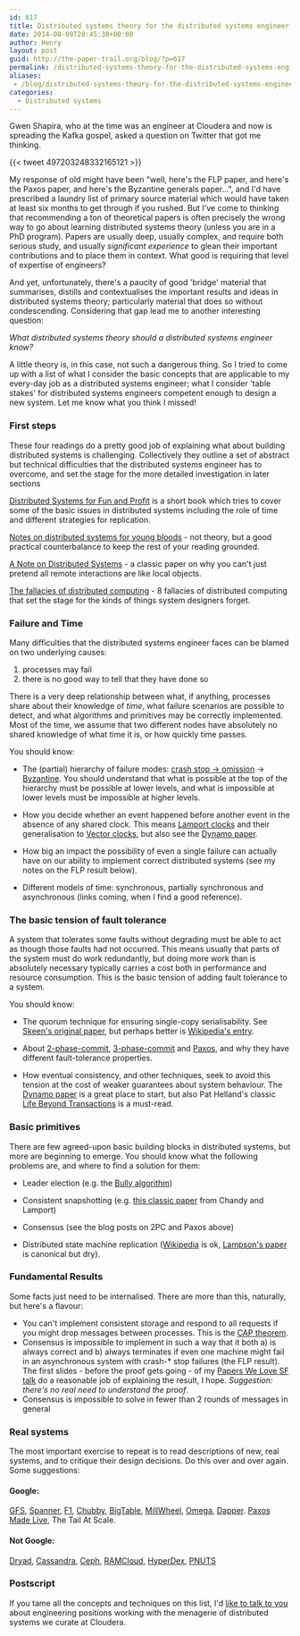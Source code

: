 ```yaml
---
id: 617
title: Distributed systems theory for the distributed systems engineer
date: 2014-08-09T20:45:38+00:00
author: Henry
layout: post
guid: http://the-paper-trail.org/blog/?p=617
permalink: /distributed-systems-theory-for-the-distributed-systems-engineer/
aliases:
 - /blog/distributed-systems-theory-for-the-distributed-systems-engineer/
categories:
  - Distributed systems
---
```

Gwen Shapira, who at the time was an engineer at Cloudera and now is spreading the Kafka gospel, asked a question on Twitter that got me thinking.

{{< tweet 497203248332165121 >}}

My response of old might have been "well, here's the FLP paper, and here's the Paxos paper, and here's the Byzantine generals paper...", and I'd have prescribed a laundry list of primary source material which would have taken at least six months to get through if you rushed. But I've come to thinking that recommending a ton of theoretical papers is often precisely the wrong way to go about learning distributed systems theory (unless you are in a PhD program). Papers are usually deep, usually complex, and require both serious study, and usually _significant experience_ to glean their important contributions and to place them in context. What good is requiring that level of expertise of engineers?

And yet, unfortunately, there's a paucity of good 'bridge' material that summarises, distills and contextualises the important results and ideas in distributed systems theory; particularly material that does so without condescending. Considering that gap lead me to another interesting question:

_What distributed systems theory should a distributed systems engineer know?_

A little theory is, in this case, not such a dangerous thing. So I tried to come up with a list of what I consider the basic concepts that are applicable to my every-day job as a distributed systems engineer; what I consider 'table stakes' for distributed systems engineers competent enough to design a new system. Let me know what you think I missed!

<!--more-->

### First steps

These four readings do a pretty good job of explaining what about building distributed systems is challenging. Collectively they outline a set of abstract but technical difficulties that the distributed systems engineer has to overcome, and set the stage for the more detailed investigation in later sections

[Distributed Systems for Fun and Profit](http://book.mixu.net/distsys/ "Distributed Systems For Fun and Profit") is a short book which tries to cover some of the basic issues in distributed systems including the role of time and different strategies for replication.

[Notes on distributed systems for young bloods](http://www.somethingsimilar.com/2013/01/14/notes-on-distributed-systems-for-young-bloods/) - not theory, but a good practical counterbalance to keep the rest of your reading grounded.

[A Note on Distributed Systems](http://citeseerx.ist.psu.edu/viewdoc/summary?doi=10.1.1.41.7628) - a classic paper on why you can't just pretend all remote interactions are like local objects.

[The fallacies of distributed computing](http://en.wikipedia.org/wiki/Fallacies_of_Distributed_Computing) - 8 fallacies of distributed computing that set the stage for the kinds of things system designers forget.

### Failure and Time

Many difficulties that the distributed systems engineer faces can be blamed on two underlying causes:

  1. processes may fail
  2. there is no good way to tell that they have done so

There is a very deep relationship between what, if anything, processes share about their knowledge of _time_, what failure scenarios are possible to detect, and what algorithms and primitives may be correctly implemented. Most of the time, we assume that two different nodes have absolutely no shared knowledge of what time it is, or how quickly time passes.

You should know:

* The (partial) hierarchy of failure modes: [crash stop -> omission](http://www.cse.psu.edu/~gcao/teach/513-00/c7.pdf) -> [Byzantine](http://en.wikipedia.org/wiki/Byzantine_fault_tolerance). You should understand that what is possible at the top of the hierarchy must be possible at lower levels, and what is impossible at lower levels must be impossible at higher levels.

* How you decide whether an event happened before another event in the absence of any shared clock. This means [Lamport clocks](http://www.stanford.edu/class/cs240/readings/lamport.pdf) and their generalisation to [Vector clocks](http://en.wikipedia.org/wiki/Vector_clock), but also see the [Dynamo paper](http://www.allthingsdistributed.com/files/amazon-dynamo-sosp2007.pdf).

* How big an impact the possibility of even a single failure can actually have on our ability to implement correct distributed systems (see my notes on the FLP result below).

* Different models of time: synchronous, partially synchronous and asynchronous (links coming, when I find a good reference).

### The basic tension of fault tolerance

A system that tolerates some faults without degrading must be able to act as though those faults had not occurred. This means usually that parts of the system must do work redundantly, but doing more work than is absolutely necessary typically carries a cost both in performance and resource consumption. This is the basic tension of adding fault tolerance to a system.

You should know:

* The quorum technique for ensuring single-copy serialisability. See [Skeen's original paper](https://ecommons.library.cornell.edu/bitstream/1813/6323/1/82-483.pdf), but perhaps better is [Wikipedia's entry](http://en.wikipedia.org/wiki/Quorum_(distributed_computing)).

* About [2-phase-commit](http://the-paper-trail.org/blog/consensus-protocols-two-phase-commit/), [3-phase-commit](http://the-paper-trail.org/blog/consensus-protocols-three-phase-commit/) and [Paxos](http://the-paper-trail.org/blog/consensus-protocols-paxos/), and why they have different fault-tolerance properties.

* How eventual consistency, and other techniques, seek to avoid this tension at the cost of weaker guarantees about system behaviour. The [Dynamo paper](http://www.allthingsdistributed.com/files/amazon-dynamo-sosp2007.pdf) is a great place to start, but also Pat Helland's classic [Life Beyond Transactions](http://www.ics.uci.edu/~cs223/papers/cidr07p15.pdf) is a must-read.

### Basic primitives

There are few agreed-upon basic building blocks in distributed systems, but more are beginning to emerge. You should know what the following problems are, and where to find a solution for them:

* Leader election (e.g. the [Bully algorithm](http://en.wikipedia.org/wiki/Bully_algorithm))

* Consistent snapshotting (e.g. [this classic paper](http://research.microsoft.com/en-us/um/people/lamport/pubs/chandy.pdf) from Chandy and Lamport)

* Consensus (see the blog posts on 2PC and Paxos above)

* Distributed state machine replication ([Wikipedia](http://en.wikipedia.org/wiki/State_machine_replication) is ok, [Lampson's paper](http://research.microsoft.com/en-us/um/people/blampson/58-Consensus/Acrobat.pdf) is canonical but dry).

### Fundamental Results

Some facts just need to be internalised. There are more than this, naturally, but here's a flavour:

  * You can't implement consistent storage and respond to all requests if you might drop messages between processes. This is the [CAP theorem](http://lpd.epfl.ch/sgilbert/pubs/BrewersConjecture-SigAct.pdf).
  * Consensus is impossible to implement in such a way that it both a) is always correct and b) always terminates if even one machine might fail in an asynchronous system with crash-* stop failures (the FLP result). The first slides - before the proof gets going - of my [Papers We Love SF talk](http://www.slideshare.net/HenryRobinson/pwl-nonotes) do a reasonable job of explaining the result, I hope. _Suggestion: there's no real need to understand the proof_.
  * Consensus is impossible to solve in fewer than 2 rounds of messages in general

### Real systems

The most important exercise to repeat is to read descriptions of new, real systems, and to critique their design decisions. Do this over and over again. Some suggestions:

#### Google:

[GFS](http://static.googleusercontent.com/media/research.google.com/en/us/archive/gfs-sosp2003.pdf), [Spanner](http://static.googleusercontent.com/media/research.google.com/en/us/archive/spanner-osdi2012.pdf), [F1](http://static.googleusercontent.com/media/research.google.com/en/us/pubs/archive/41344.pdf), [Chubby](http://static.googleusercontent.com/media/research.google.com/en/us/archive/chubby-osdi06.pdf), [BigTable](http://static.googleusercontent.com/media/research.google.com/en/us/archive/bigtable-osdi06.pdf), [MillWheel](http://static.googleusercontent.com/media/research.google.com/en/us/pubs/archive/41378.pdf), [Omega](http://eurosys2013.tudos.org/wp-content/uploads/2013/paper/Schwarzkopf.pdf), [Dapper](http://static.googleusercontent.com/media/research.google.com/en/us/pubs/archive/36356.pdf). [Paxos Made Live](http://www.cs.utexas.edu/users/lorenzo/corsi/cs380d/papers/paper2-1.pdf), The Tail At Scale.

#### Not Google:

[Dryad](http://research.microsoft.com/en-us/projects/dryad/eurosys07.pdf), [Cassandra](https://www.cs.cornell.edu/projects/ladis2009/papers/lakshman-ladis2009.pdf), [Ceph](http://ceph.com/papers/weil-ceph-osdi06.pdf), [RAMCloud](https://ramcloud.stanford.edu/wiki/display/ramcloud/RAMCloud+Papers), [HyperDex](http://hyperdex.org/papers/), [PNUTS](http://www.mpi-sws.org/~druschel/courses/ds/papers/cooper-pnuts.pdf)

### Postscript

If you tame all the concepts and techniques on this list, I'd [like to talk to you](mailto:henry@cloudera.com) about engineering positions working with the menagerie of distributed systems we curate at Cloudera.
